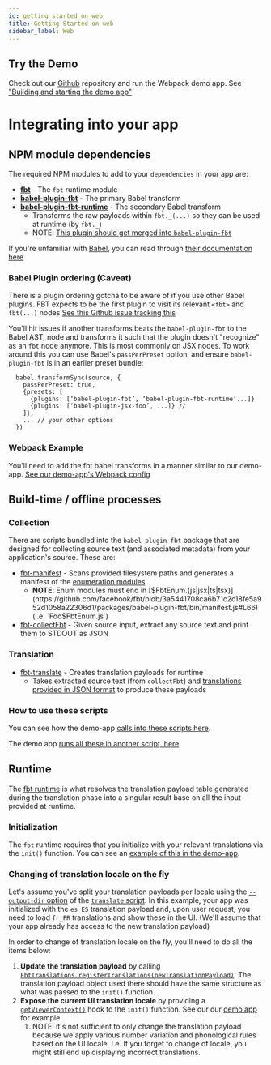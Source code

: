```yaml
---
id: getting_started_on_web
title: Getting Started on web
sidebar_label: Web
---
```


## Try the Demo
Check out our [Github](https://github.com/facebook/fbt) repository and run the Webpack demo app.
See ["Building and starting the demo app"](https://github.com/facebook/fbt/tree/master/demo-app#building-and-starting-the-demo-app)
# Integrating into your app

## NPM module dependencies
The required NPM modules to add to your `dependencies` in your app are:
 * [**fbt**](https://www.npmjs.com/package/fbt) - The `fbt` runtime module
 * [**babel-plugin-fbt**](https://www.npmjs.com/package/babel-plugin-fbt) - The primary Babel transform
 * [**babel-plugin-fbt-runtime**](https://www.npmjs.com/package/babel-plugin-fbt-runtime) - The secondary Babel transform
   * Transforms the raw payloads within `fbt._(...)` so they can be used at runtime (by `fbt._`)
   * NOTE: [This plugin should get merged into `babel-plugin-fbt`](https://github.com/facebook/fbt/issues/125)

If you're unfamiliar with [Babel](https://babeljs.io/), you can read through [their documentation here](https://babeljs.io/)

### Babel Plugin ordering (Caveat)
There is a plugin ordering gotcha to be aware of if you use other Babel plugins.
FBT expects to be the first plugin to visit its relevant `<fbt>` and `fbt(...)` nodes
[See this Github issue tracking this](https://github.com/facebook/fbt/issues/40)

You'll hit issues if another transforms beats the `babel-plugin-fbt`
to the Babel AST, node and transforms it such that the plugin doesn't
"recognize" as an `fbt` node anymore.  This is most commonly on JSX nodes.
To work around this you can use Babel's `passPerPreset` option, and ensure `babel-plugin-fbt` is in an earlier preset bundle:
```
  babel.transformSync(source, {
    passPerPreset: true,
    {presets: [
      {plugins: [‘babel-plugin-fbt’, ‘babel-plugin-fbt-runtime'...]}
      {plugins: [‘babel-plugin-jsx-foo’, ...]} //
    ]},
    ... // your other options
  })
```

### Webpack Example
You'll need to add the fbt babel transforms in a manner similar to our demo-app.
[See our demo-app's Webpack config](https://github.com/facebook/fbt/blob/543e0a9c5b5c74e2094da3b94e3828c1dccacb7a/demo-app/webpack.config.js#L54-L59)

## Build-time / offline processes

### Collection
There are scripts bundled into the `babel-plugin-fbt` package that are designed for collecting source text (and associated metadata) from your application's source.
These are:

 * [fbt-manifest](https://github.com/facebook/fbt/blob/19531133625dab1d38995dcf578dcfdfa0b09048/packages/babel-plugin-fbt/package.json#L10) -
   Scans provided filesystem paths and generates a manifest of the [enumeration modules](https://facebook.github.io/fbt/docs/enums)
   * **NOTE**: Enum modules must end in [$FbtEnum.(js|jsx|ts|tsx)](https://github.com/facebook/fbt/blob/3a5441708ca6b71c2c18fe5a952d1058a22306d1/packages/babel-plugin-fbt/bin/manifest.js#L66) (i.e. `Foo$FbtEnum.js`)
 * [fbt-collectFbt](https://github.com/facebook/fbt/blob/19531133625dab1d38995dcf578dcfdfa0b09048/packages/babel-plugin-fbt/package.json#L9) -
   Given source input, extract any source text and print them to STDOUT as JSON

### Translation
 * [fbt-translate](https://github.com/facebook/fbt/blob/19531133625dab1d38995dcf578dcfdfa0b09048/packages/babel-plugin-fbt/package.json#L11) -
   Creates translation payloads for runtime
   * Takes extracted source text (from `collectFbt`) and [translations provided in JSON format](https://facebook.github.io/fbt/docs/translating) to produce these payloads

### How to use these scripts
You can see how the demo-app [calls into these scripts here](https://github.com/facebook/fbt/blob/3a5441708ca6b71c2c18fe5a952d1058a22306d1/demo-app/package.json#L11-L14).

The demo app [runs all these in another script, here](https://github.com/facebook/fbt/blob/3a5441708ca6b71c2c18fe5a952d1058a22306d1/demo-app/run_all.js)

## Runtime
The [fbt runtime](https://www.npmjs.com/package/fbt) is what resolves the translation payload table generated during the translation phase into a singular result base on all the input provided at runtime.

### Initialization
The `fbt` runtime requires that you initialize with your relevant translations via the `init()` function.  You can see an [example of this in the demo-app](https://github.com/facebook/fbt/blob/df2414ab3eb00a94b4a082d8f62e0e39e3053e40/demo-app/src/example/Example.react.js#L22-L27).

### Changing of translation locale on the fly

Let's assume you've split your translation payloads per locale using the [`--output-dir` option](https://github.com/facebook/fbt/blob/98d0516290975f614737387748769e235bf61216/packages/babel-plugin-fbt/bin/translate.js#L145-L153) of the [`translate` script](https://github.com/facebook/fbt/blob/master/packages/babel-plugin-fbt/src/bin/translate.js). In this example, your app was initialized with the `es_ES` translation payload and, upon user request, you need to load `fr_FR` translations and show these in the UI. (We'll assume that your app already has access to the new translation payload)

In order to change of translation locale on the fly, you'll need to do all the items below:

1. **Update the translation payload** by calling [`FbtTranslations.registerTranslations(newTranslationPayload)`](https://github.com/facebook/fbt/blob/f58d7c24e675c925d6d54dc33aa749b1640da200/runtime/nonfb/FbtTranslations.js#L49). The translation payload object used there should have the same structure as what was passed to the `init()` function.
1. **Expose the current UI translation locale** by providing a [`getViewerContext()`](https://github.com/facebook/fbt/blob/df2414ab3eb00a94b4a082d8f62e0e39e3053e40/runtime/shared/FbtHooks.js#L83) hook to the `init()` function. See our our [demo app](https://github.com/facebook/fbt/blob/df2414ab3eb00a94b4a082d8f62e0e39e3053e40/demo-app/src/example/Example.react.js#L17-L27) for example.
   1. NOTE: it's not sufficient to only change the translation payload because we apply various number variation and phonological rules based on the UI locale. I.e. If you forget to change of locale, you might still end up displaying incorrect translations.
